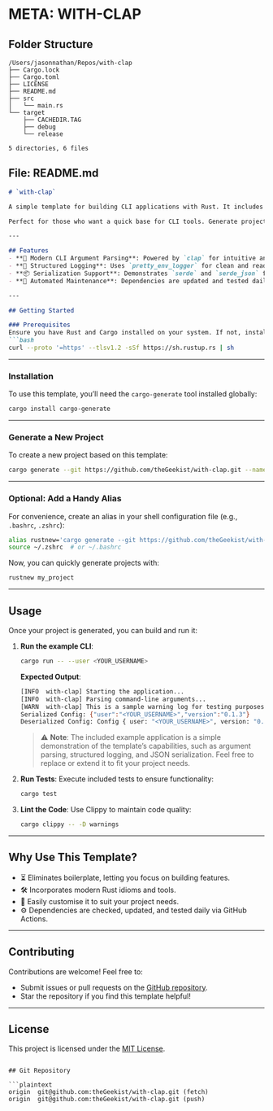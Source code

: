 # META: WITH-CLAP

## Folder Structure

```plaintext
/Users/jasonnathan/Repos/with-clap
├── Cargo.lock
├── Cargo.toml
├── LICENSE
├── README.md
├── src
│   └── main.rs
└── target
    ├── CACHEDIR.TAG
    ├── debug
    └── release

5 directories, 6 files
```
## File: README.md

```md
# `with-clap`

A simple template for building CLI applications with Rust. It includes `clap` for command-line argument parsing and structured logging with `pretty_env_logger`.

Perfect for those who want a quick base for CLI tools. Generate projects effortlessly with a single command and let GitHub Actions handle dependency updates and checks for you!

---

## Features
- **🚀 Modern CLI Argument Parsing**: Powered by `clap` for intuitive and flexible command-line interfaces.
- **📜 Structured Logging**: Uses `pretty_env_logger` for clean and readable output.
- **📦 Serialization Support**: Demonstrates `serde` and `serde_json` for handling structured data.
- **🔄 Automated Maintenance**: Dependencies are updated and tested daily via GitHub Actions.

---

## Getting Started

### Prerequisites
Ensure you have Rust and Cargo installed on your system. If not, install them using [Rustup](https://rustup.rs):
```bash
curl --proto '=https' --tlsv1.2 -sSf https://sh.rustup.rs | sh
```

---

### Installation
To use this template, you’ll need the `cargo-generate` tool installed globally:
```bash
cargo install cargo-generate
```

---

### Generate a New Project
To create a new project based on this template:
```bash
cargo generate --git https://github.com/theGeekist/with-clap.git --name my_project
```

---

### Optional: Add a Handy Alias
For convenience, create an alias in your shell configuration file (e.g., `.bashrc`, `.zshrc`):
```bash
alias rustnew='cargo generate --git https://github.com/theGeekist/with-clap.git --name'
source ~/.zshrc  # or ~/.bashrc
```
Now, you can quickly generate projects with:
```bash
rustnew my_project
```

---

## Usage
Once your project is generated, you can build and run it:

1. **Run the example CLI**:
   ```bash
   cargo run -- --user <YOUR_USERNAME>
   ```
   **Expected Output**:
   ```bash
   [INFO  with-clap] Starting the application...
   [INFO  with-clap] Parsing command-line arguments...
   [WARN  with-clap] This is a sample warning log for testing purposes.
   Serialized Config: {"user":"<YOUR_USERNAME>","version":"0.1.3"}
   Deserialized Config: Config { user: "<YOUR_USERNAME>", version: "0.1.3" }
   ```
   > ⚠️ **Note**: The included example application is a simple demonstration of the template’s capabilities, such as argument parsing, structured logging, and JSON serialization. Feel free to replace or extend it to fit your project needs.

2. **Run Tests**:
   Execute included tests to ensure functionality:
   ```bash
   cargo test
   ```

3. **Lint the Code**:
   Use Clippy to maintain code quality:
   ```bash
   cargo clippy -- -D warnings
   ```

---

## Why Use This Template?

- ⏳ Eliminates boilerplate, letting you focus on building features.
- 🛠️ Incorporates modern Rust idioms and tools.
- 🔧 Easily customise it to suit your project needs.
- ⚙️ Dependencies are checked, updated, and tested daily via GitHub Actions.

---

## Contributing
Contributions are welcome! Feel free to:
- Submit issues or pull requests on the [GitHub repository](https://github.com/theGeekist/with-clap).
- Star the repository if you find this template helpful!

---

## License
This project is licensed under the [MIT License](LICENSE).
```

## Git Repository

```plaintext
origin	git@github.com:theGeekist/with-clap.git (fetch)
origin	git@github.com:theGeekist/with-clap.git (push)
```
